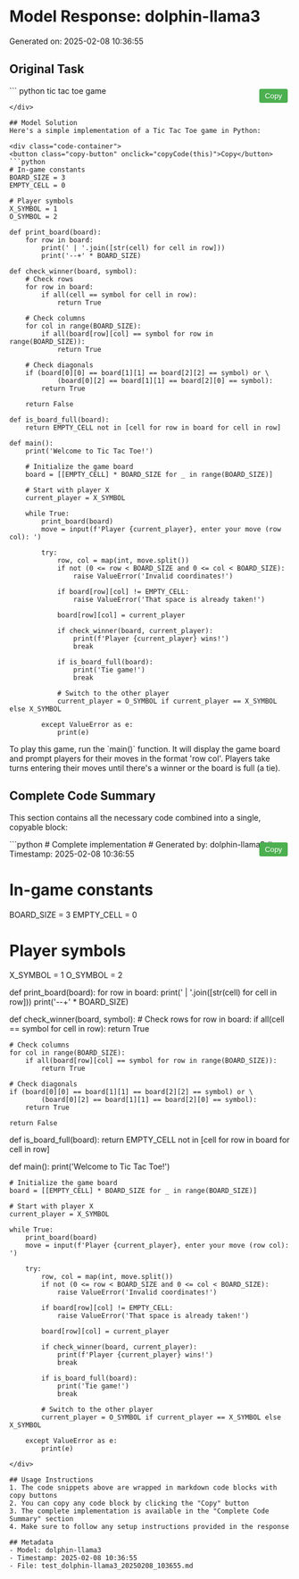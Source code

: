 # Model Response: dolphin-llama3
Generated on: 2025-02-08 10:36:55


<style>
.copy-button {
    position: absolute;
    top: 5px;
    right: 5px;
    padding: 5px 10px;
    background-color: #4CAF50;
    color: white;
    border: none;
    border-radius: 3px;
    cursor: pointer;
    z-index: 1;
}
.code-container {
    position: relative;
    margin: 10px 0;
}
.copy-button:hover {
    background-color: #45a049;
}
.copy-button:active {
    background-color: #3d8b40;
}
</style>

<script>
function copyCode(buttonElement) {
    const codeBlock = buttonElement.parentElement.querySelector('code');
    const range = document.createRange();
    range.selectNode(codeBlock);
    window.getSelection().removeAllRanges();
    window.getSelection().addRange(range);
    try {
        document.execCommand('copy');
        buttonElement.textContent = 'Copied!';
        setTimeout(() => {
            buttonElement.textContent = 'Copy';
        }, 2000);
    } catch(e) {
        console.error('Failed to copy text:', e);
        buttonElement.textContent = 'Failed to copy';
    }
    window.getSelection().removeAllRanges();
}
</script>


## Original Task
<div class="code-container">
<button class="copy-button" onclick="copyCode(this)">Copy</button>
```
python tic tac toe game

```
</div>

## Model Solution
Here's a simple implementation of a Tic Tac Toe game in Python:

<div class="code-container">
<button class="copy-button" onclick="copyCode(this)">Copy</button>
```python
# In-game constants
BOARD_SIZE = 3
EMPTY_CELL = 0

# Player symbols
X_SYMBOL = 1
O_SYMBOL = 2

def print_board(board):
    for row in board:
        print(' | '.join([str(cell) for cell in row]))
        print('--+' * BOARD_SIZE)

def check_winner(board, symbol):
    # Check rows
    for row in board:
        if all(cell == symbol for cell in row):
            return True

    # Check columns
    for col in range(BOARD_SIZE):
        if all(board[row][col] == symbol for row in range(BOARD_SIZE)):
            return True

    # Check diagonals
    if (board[0][0] == board[1][1] == board[2][2] == symbol) or \
            (board[0][2] == board[1][1] == board[2][0] == symbol):
        return True

    return False

def is_board_full(board):
    return EMPTY_CELL not in [cell for row in board for cell in row]

def main():
    print('Welcome to Tic Tac Toe!')

    # Initialize the game board
    board = [[EMPTY_CELL] * BOARD_SIZE for _ in range(BOARD_SIZE)]

    # Start with player X
    current_player = X_SYMBOL

    while True:
        print_board(board)
        move = input(f'Player {current_player}, enter your move (row col): ')

        try:
            row, col = map(int, move.split())
            if not (0 <= row < BOARD_SIZE and 0 <= col < BOARD_SIZE):
                raise ValueError('Invalid coordinates!')

            if board[row][col] != EMPTY_CELL:
                raise ValueError('That space is already taken!')

            board[row][col] = current_player

            if check_winner(board, current_player):
                print(f'Player {current_player} wins!')
                break

            if is_board_full(board):
                print('Tie game!')
                break

            # Switch to the other player
            current_player = O_SYMBOL if current_player == X_SYMBOL else X_SYMBOL

        except ValueError as e:
            print(e)
```
</div>
To play this game, run the `main()` function. It will display the game board and prompt players for their moves in the format 'row col'. Players take turns entering their moves until there's a winner or the board is full (a tie).

## Complete Code Summary
This section contains all the necessary code combined into a single, copyable block:

<div class="code-container">
<button class="copy-button" onclick="copyCode(this)">Copy</button>
```python
# Complete implementation
# Generated by: dolphin-llama3
# Timestamp: 2025-02-08 10:36:55

# In-game constants
BOARD_SIZE = 3
EMPTY_CELL = 0

# Player symbols
X_SYMBOL = 1
O_SYMBOL = 2

def print_board(board):
    for row in board:
        print(' | '.join([str(cell) for cell in row]))
        print('--+' * BOARD_SIZE)

def check_winner(board, symbol):
    # Check rows
    for row in board:
        if all(cell == symbol for cell in row):
            return True

    # Check columns
    for col in range(BOARD_SIZE):
        if all(board[row][col] == symbol for row in range(BOARD_SIZE)):
            return True

    # Check diagonals
    if (board[0][0] == board[1][1] == board[2][2] == symbol) or \
            (board[0][2] == board[1][1] == board[2][0] == symbol):
        return True

    return False

def is_board_full(board):
    return EMPTY_CELL not in [cell for row in board for cell in row]

def main():
    print('Welcome to Tic Tac Toe!')

    # Initialize the game board
    board = [[EMPTY_CELL] * BOARD_SIZE for _ in range(BOARD_SIZE)]

    # Start with player X
    current_player = X_SYMBOL

    while True:
        print_board(board)
        move = input(f'Player {current_player}, enter your move (row col): ')

        try:
            row, col = map(int, move.split())
            if not (0 <= row < BOARD_SIZE and 0 <= col < BOARD_SIZE):
                raise ValueError('Invalid coordinates!')

            if board[row][col] != EMPTY_CELL:
                raise ValueError('That space is already taken!')

            board[row][col] = current_player

            if check_winner(board, current_player):
                print(f'Player {current_player} wins!')
                break

            if is_board_full(board):
                print('Tie game!')
                break

            # Switch to the other player
            current_player = O_SYMBOL if current_player == X_SYMBOL else X_SYMBOL

        except ValueError as e:
            print(e)

```
</div>

## Usage Instructions
1. The code snippets above are wrapped in markdown code blocks with copy buttons
2. You can copy any code block by clicking the "Copy" button
3. The complete implementation is available in the "Complete Code Summary" section
4. Make sure to follow any setup instructions provided in the response

## Metadata
- Model: dolphin-llama3
- Timestamp: 2025-02-08 10:36:55
- File: test_dolphin-llama3_20250208_103655.md
